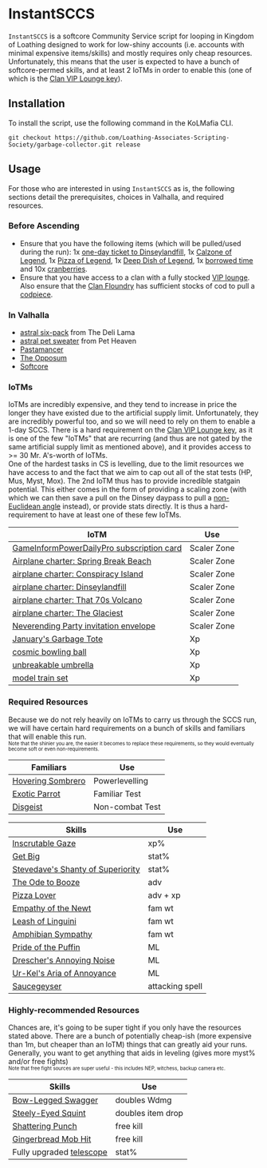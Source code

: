 # InstantSCCS

`InstantSCCS` is a softcore Community Service script for looping in Kingdom of Loathing designed to work for low-shiny accounts (i.e. accounts with minimal expensive items/skills) and mostly requires only cheap resources. Unfortunately, this means that the user is expected to have a bunch of softcore-permed skills, and at least 2 IoTMs in order to enable this (one of which is the [Clan VIP Lounge key](https://kol.coldfront.net/thekolwiki/index.php/Clan_VIP_Lounge_key)).

## Installation

To install the script, use the following command in the KoLMafia CLI.

```text
git checkout https://github.com/Loathing-Associates-Scripting-Society/garbage-collector.git release
```

## Usage

For those who are interested in using `InstantSCCS` as is, the following sections detail the prerequisites, choices in Valhalla, and required resources.

### Before Ascending

- Ensure that you have the following items (which will be pulled/used during the run): 1x [one-day ticket to Dinseylandfill](https://kol.coldfront.net/thekolwiki/index.php/One-day_ticket_to_Dinseylandfill), 1x [Calzone of Legend](https://kol.coldfront.net/thekolwiki/index.php/Calzone_of_Legend), 1x [Pizza of Legend](https://kol.coldfront.net/thekolwiki/index.php/Pizza_of_Legend), 1x [Deep Dish of Legend](https://kol.coldfront.net/thekolwiki/index.php/Deep_Dish_of_Legend), 1x [borrowed time](https://kol.coldfront.net/thekolwiki/index.php/Borrowed_time) and 10x [cranberries](https://kol.coldfront.net/thekolwiki/index.php/Cranberries).
- Ensure that you have access to a clan with a fully stocked [VIP lounge](https://kol.coldfront.net/thekolwiki/index.php/VIP_Lounge). Also ensure that the [Clan Floundry](<https://kol.coldfront.net/thekolwiki/index.php/Clan_Floundry_(VIP_Lounge)>) has sufficient stocks of cod to pull a [codpiece](https://kol.coldfront.net/thekolwiki/index.php/Codpiece).

### In Valhalla

- [astral six-pack](https://kol.coldfront.net/thekolwiki/index.php/Astral_six-pack) from The Deli Lama
- [astral pet sweater](https://kol.coldfront.net/thekolwiki/index.php/Astral_pet_sweater) from Pet Heaven
- [Pastamancer](https://kol.coldfront.net/thekolwiki/index.php/Pastamancer)
- [The Opposum](https://kol.coldfront.net/thekolwiki/index.php/The_Opossum)
- [Softcore](https://kol.coldfront.net/thekolwiki/index.php/Ascension#Normal_Difficulty)

### IoTMs

IoTMs are incredibly expensive, and they tend to increase in price the longer they have existed due to the artificial supply limit. Unfortunately, they are incredibly powerful too, and so we will need to rely on them to enable a 1-day SCCS. There is a hard requirement on the [Clan VIP Lounge key](https://kol.coldfront.net/thekolwiki/index.php/Clan_VIP_Lounge_key), as it is one of the few "IoTMs" that are recurring (and thus are not gated by the same artificial supply limit as mentioned above), and it provides access to >= 30 Mr. A's-worth of IoTMs. <br />
One of the hardest tasks in CS is levelling, due to the limit resources we have access to and the fact that we aim to cap out all of the stat tests (HP, Mus, Myst, Mox). The 2nd IoTM thus has to provide incredible statgain potential. This either comes in the form of providing a scaling zone (with which we can then save a pull on the Dinsey daypass to pull a [non-Euclidean angle](https://kol.coldfront.net/thekolwiki/index.php/Non-Euclidean_angle) instead), or provide stats directly. It is thus a hard-requirement to have at least one of these few IoTMs.

| IoTM                                                                                                                                  | Use         |
| ------------------------------------------------------------------------------------------------------------------------------------- | ----------- |
| [GameInformPowerDailyPro subscription card](https://kol.coldfront.net/thekolwiki/index.php/GameInformPowerDailyPro_subscription_card) | Scaler Zone |
| [Airplane charter: Spring Break Beach](https://kol.coldfront.net/thekolwiki/index.php/Airplane_charter:_Spring_Break_Beach)           | Scaler Zone |
| [airplane charter: Conspiracy Island](https://kol.coldfront.net/thekolwiki/index.php/Airplane_charter:_Conspiracy_Island)             | Scaler Zone |
| [airplane charter: Dinseylandfill](https://kol.coldfront.net/thekolwiki/index.php/Airplane_charter:_Dinseylandfill)                   | Scaler Zone |
| [airplane charter: That 70s Volcano](https://kol.coldfront.net/thekolwiki/index.php/Airplane_charter:_That_70s_Volcano)               | Scaler Zone |
| [airplane charter: The Glaciest](https://kol.coldfront.net/thekolwiki/index.php/Airplane_charter:_The_Glaciest)                       | Scaler Zone |
| [Neverending Party invitation envelope](https://kol.coldfront.net/thekolwiki/index.php/Neverending_Party_invitation_envelope)         | Scaler Zone |
| [January's Garbage Tote](https://kol.coldfront.net/thekolwiki/index.php/January%27s_Garbage_Tote)                                     | Xp          |
| [cosmic bowling ball](https://kol.coldfront.net/thekolwiki/index.php/Cosmic_bowling_ball)                                             | Xp          |
| [unbreakable umbrella](https://kol.coldfront.net/thekolwiki/index.php/Unbreakable_umbrella)                                           | Xp          |
| [model train set](https://kol.coldfront.net/thekolwiki/index.php/Model_train_set)                                                     | Xp          |

### Required Resources

Because we do not rely heavily on IoTMs to carry us through the SCCS run, we will have certain hard requirements on a bunch of skills and familiars that will enable this run. <br />
<sub><sup>Note that the shinier you are, the easier it becomes to replace these requirements, so they would eventually become soft or even non-requirements.</sup></sub> <br />

| Familiars                                                                             | Use             |
| ------------------------------------------------------------------------------------- | --------------- |
| [Hovering Sombrero](https://kol.coldfront.net/thekolwiki/index.php/Hovering_Sombrero) | Powerlevelling  |
| [Exotic Parrot](https://kol.coldfront.net/thekolwiki/index.php/Exotic_Parrot)         | Familiar Test   |
| [Disgeist](<https://kol.coldfront.net/thekolwiki/index.php/Disgeist_(familiar)>)      | Non-combat Test |

| Skills                                                                                                                            | Use             |
| --------------------------------------------------------------------------------------------------------------------------------- | --------------- |
| [Inscrutable Gaze](<https://kol.coldfront.net/thekolwiki/index.php/Inscrutable_Gaze_(skill)>)                                     | xp%             |
| [Get Big](https://kol.coldfront.net/thekolwiki/index.php/Get_Big)                                                                 | stat%           |
| [Stevedave's Shanty of Superiority](<https://kol.coldfront.net/thekolwiki/index.php/Stevedave%27s_Shanty_of_Superiority_(skill)>) | stat%           |
| [The Ode to Booze](https://kol.coldfront.net/thekolwiki/index.php/The_Ode_to_Booze)                                               | adv             |
| [Pizza Lover](https://kol.coldfront.net/thekolwiki/index.php/Pizza_Lover)                                                         | adv + xp        |
| [Empathy of the Newt](https://kol.coldfront.net/thekolwiki/index.php/Empathy_of_the_Newt)                                         | fam wt          |
| [Leash of Linguini](<https://kol.coldfront.net/thekolwiki/index.php/Leash_of_Linguini_(skill)>)                                   | fam wt          |
| [Amphibian Sympathy](https://kol.coldfront.net/thekolwiki/index.php/Amphibian_Sympathy)                                           | fam wt          |
| [Pride of the Puffin](<https://kol.coldfront.net/thekolwiki/index.php/Pride_of_the_Puffin_(skill)>)                               | ML              |
| [Drescher's Annoying Noise](<https://kol.coldfront.net/thekolwiki/index.php/Drescher%27s_Annoying_Noise_(skill)>)                 | ML              |
| [Ur-Kel's Aria of Annoyance](<https://kol.coldfront.net/thekolwiki/index.php/Ur-Kel%27s_Aria_of_Annoyance_(skill)>)               | ML              |
| [Saucegeyser](https://kol.coldfront.net/thekolwiki/index.php/Saucegeyser)                                                         | attacking spell |

### Highly-recommended Resources

Chances are, it's going to be super tight if you only have the resources stated above. There are a bunch of potentially cheap-ish (more expensive than 1m, but cheaper than an IoTM) things that can greatly aid your runs. Generally, you want to get anything that aids in leveling (gives more myst% and/or free fights) <br />
<sub><sup>Note that free fight sources are super useful - this includes NEP, witchess, backup camera etc.</sup></sub> <br />

| Skills                                                                                            | Use               |
| ------------------------------------------------------------------------------------------------- | ----------------- |
| [Bow-Legged Swagger](<https://kol.coldfront.net/thekolwiki/index.php/Bow-Legged_Swagger_(skill)>) | doubles Wdmg      |
| [Steely-Eyed Squint](<https://kol.coldfront.net/thekolwiki/index.php/Steely-Eyed_Squint_(skill)>) | doubles item drop |
| [Shattering Punch](https://kol.coldfront.net/thekolwiki/index.php/Shattering_Punch)               | free kill         |
| [Gingerbread Mob Hit](https://kol.coldfront.net/thekolwiki/index.php/Gingerbread_Mob_Hit)         | free kill         |
| Fully upgraded [telescope](https://kol.coldfront.net/thekolwiki/index.php/A_Telescope)            | stat%             |
